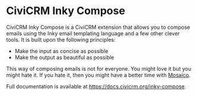 # CiviCRM Inky Compose

CiviCRM Inky Compose is a CiviCRM extension that allows you to compose emails using the Inky email templating language and a few other clever tools. It is built upon the following principles:

* Make the input as concise as possible
* Make the output as beautiful as possible

This way of composing emails is not for everyone. You might love it but you might hate it.  If you hate it, then you might have a better time with [Mosaico](https://civicrm.org/extensions/email-template-builder).

Full documentation is available at https://docs.civicrm.org/inky-compose.
